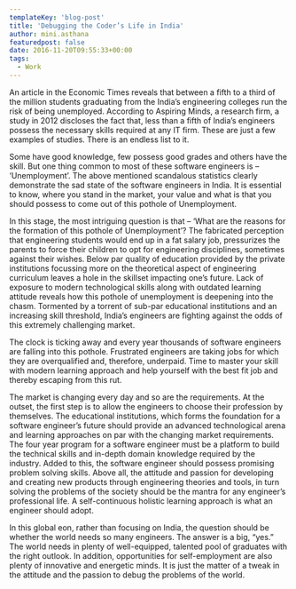 ```yaml
---
templateKey: 'blog-post'
title: 'Debugging the Coder’s Life in India'
author: mini.asthana
featuredpost: false
date: 2016-11-20T09:55:33+00:00
tags:
  - Work
---
```

An article in the Economic Times reveals that between a fifth to a third of the million students graduating from the India’s engineering colleges run the risk of being unemployed. According to Aspiring Minds, a research firm, a study in 2012 discloses the fact that, less than a fifth of India’s engineers possess the necessary skills required at any IT firm. These are just a few examples of studies. There is an endless list to it.

Some have good knowledge, few possess good grades and others have the skill. But one thing common to most of these software engineers is – ‘Unemployment’. The above mentioned scandalous statistics clearly demonstrate the sad state of the software engineers in India. It is essential to know, where you stand in the market, your value and what is that you should possess to come out of this pothole of Unemployment.

In this stage, the most intriguing question is that – ‘What are the reasons for the formation of this pothole of Unemployment’? The fabricated perception that engineering students would end up in a fat salary job, pressurizes the parents to force their children to opt for engineering disciplines, sometimes against their wishes. Below par quality of education provided by the private institutions focussing more on the theoretical aspect of engineering curriculum leaves a hole in the skillset impacting one’s future. Lack of exposure to modern technological skills along with outdated learning attitude reveals how this pothole of unemployment is deepening into the chasm. Tormented by a torrent of sub-par educational institutions and an increasing skill threshold, India&#8217;s engineers are fighting against the odds of this extremely challenging market.

The clock is ticking away and every year thousands of software engineers are falling into this pothole. Frustrated engineers are taking jobs for which they are overqualified and, therefore, underpaid. Time to master your skill with modern learning approach and help yourself with the best fit job and thereby escaping from this rut.
  
The market is changing every day and so are the requirements. At the outset, the first step is to allow the engineers to choose their profession by themselves. The educational institutions, which forms the foundation for a software engineer’s future should provide an advanced technological arena and learning approaches on par with the changing market requirements. The four year program for a software engineer must be a platform to build the technical skills and in-depth domain knowledge required by the industry. Added to this, the software engineer should possess promising problem solving skills. Above all, the attitude and passion for developing and creating new products through engineering theories and tools, in turn solving the problems of the society should be the mantra for any engineer’s professional life. A self-continuous holistic learning approach is what an engineer should adopt.

In this global eon, rather than focusing on India, the question should be whether the world needs so many engineers. The answer is a big, “yes.” The world needs in plenty of well-equipped, talented pool of graduates with the right outlook. In addition, opportunities for self-employment are also plenty of innovative and energetic minds. It is just the matter of a tweak in the attitude and the passion to debug the problems of the world.